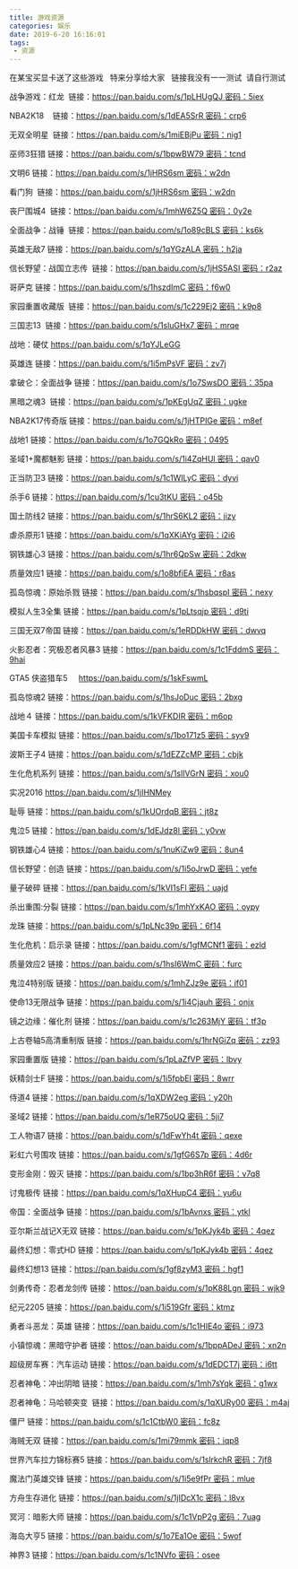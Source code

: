 ```yaml
---
title: 游戏资源
categories: 娱乐
date: 2019-6-20 16:16:01
tags: 
 - 资源
---
```

在某宝买显卡送了这些游戏   特来分享给大家   链接我没有一一测试  请自行测试

战争游戏：红龙  链接：https://pan.baidu.com/s/1pLHUgQJ 密码：5iex

NBA2K18    链接：https://pan.baidu.com/s/1dEA5SrR 密码：crp6

无双全明星  链接：https://pan.baidu.com/s/1miEBjPu 密码：nig1

巫师3狂猎 链接：https://pan.baidu.com/s/1bpwBW79 密码：tcnd

文明6 链接：https://pan.baidu.com/s/1jHRS6sm 密码：w2dn

看门狗  链接：https://pan.baidu.com/s/1jHRS6sm 密码：w2dn

丧尸围城4  链接：https://pan.baidu.com/s/1mhW6Z5Q 密码：0y2e

全面战争：战锤  链接：https://pan.baidu.com/s/1o89cBLS 密码：ks6k

英雄无敌7 链接：https://pan.baidu.com/s/1qYGzALA 密码：h2ja

信长野望：战国立志传  链接：https://pan.baidu.com/s/1jHS5ASI 密码：r2az

哥萨克 链接：https://pan.baidu.com/s/1hszdImC 密码：f6w0

家园重置收藏版  链接：https://pan.baidu.com/s/1c229Ej2 密码：k9p8

三国志13  链接：https://pan.baidu.com/s/1sluGHx7 密码：mrqe

战地：硬仗 https://pan.baidu.com/s/1qYJLeGG

英雄连 链接：https://pan.baidu.com/s/1i5mPsVF 密码：zv7j

拿破仑：全面战争 链接：https://pan.baidu.com/s/1o7SwsDO 密码：35pa


黑暗之魂3  链接：https://pan.baidu.com/s/1pKEgUqZ 密码：ugke

NBA2K17传奇版 链接：https://pan.baidu.com/s/1jHTPIGe 密码：m8ef

战地1 链接：https://pan.baidu.com/s/1o7GQkRo 密码：0495

圣域1+魔都魅影 链接：https://pan.baidu.com/s/1i4ZqHUl 密码：qav0

正当防卫3 链接：https://pan.baidu.com/s/1c1WILyC 密码：dyvi

杀手6 链接：https://pan.baidu.com/s/1cu3tKU 密码：o45b

国土防线2 链接：https://pan.baidu.com/s/1hrS6KL2 密码：jizy

虐杀原形1 链接：https://pan.baidu.com/s/1qXKiAYg 密码：i2i6

钢铁雄心3 链接：https://pan.baidu.com/s/1hr6QpSw 密码：2dkw

质量效应1 链接：https://pan.baidu.com/s/1o8bfiEA 密码：r8as

孤岛惊魂：原始杀戮 链接：https://pan.baidu.com/s/1hsbqspI 密码：nexy

模拟人生3全集 链接：https://pan.baidu.com/s/1pLtsqjp 密码：d9ti

三国无双7帝国 链接：https://pan.baidu.com/s/1eRDDkHW 密码：dwvq

火影忍者：究极忍者风暴3 链接：https://pan.baidu.com/s/1c1FddmS 密码：9hai

GTA5 侠盗猎车5     https://pan.baidu.com/s/1skFswmL

孤岛惊魂2 链接：https://pan.baidu.com/s/1hsJoDuc 密码：2bxg

战地４ 链接：https://pan.baidu.com/s/1kVFKDIR 密码：m6op

美国卡车模拟 链接：https://pan.baidu.com/s/1bo171z5 密码：syv9

波斯王子4 链接：https://pan.baidu.com/s/1dEZZcMP 密码：cbjk

生化危机系列 链接：https://pan.baidu.com/s/1slIVGrN 密码：xou0

实况2016 https://pan.baidu.com/s/1jIHNMey

耻辱 链接：https://pan.baidu.com/s/1kUOrdqB 密码：jt8z

鬼泣5 链接：https://pan.baidu.com/s/1dEJdz8l 密码：y0vw

钢铁雄心4 链接：https://pan.baidu.com/s/1nuKiZw9 密码：8un4

信长野望：创造 链接：https://pan.baidu.com/s/1i5oJrwD 密码：yefe

量子破碎 链接：https://pan.baidu.com/s/1kVI1sFl 密码：uajd

杀出重围:分裂 链接：https://pan.baidu.com/s/1mhYxKAO 密码：oypy

龙珠 链接：https://pan.baidu.com/s/1pLNc39p 密码：6f14

生化危机：启示录 链接：https://pan.baidu.com/s/1gfMCNf1 密码：ezld

质量效应2 链接：https://pan.baidu.com/s/1hsI6WmC 密码：furc

鬼泣4特别版 链接：https://pan.baidu.com/s/1mhZJz9e 密码：if01

使命13无限战争 链接：https://pan.baidu.com/s/1i4Cjauh 密码：onjx

镜之边缘：催化剂 链接：https://pan.baidu.com/s/1c263MjY 密码：tf3p

上古卷轴5高清重制版 链接：https://pan.baidu.com/s/1hrNGiZq 密码：zz93

家园重置版 链接：https://pan.baidu.com/s/1pLaZfVP 密码：lbvy

妖精剑士F 链接：https://pan.baidu.com/s/1i5fpbEl 密码：8wrr

侍道4 链接：https://pan.baidu.com/s/1qXDW2eg 密码：y20h

圣域2 链接：https://pan.baidu.com/s/1eR75oUQ 密码：5ji7

工人物语7 链接：https://pan.baidu.com/s/1dFwYh4t 密码：qexe

彩虹六号围攻 链接：https://pan.baidu.com/s/1gfG6S7p 密码：4d6r

变形金刚：毁灭 链接：https://pan.baidu.com/s/1bp3hR6f 密码：v7q8

讨鬼极传 链接：https://pan.baidu.com/s/1qXHupC4 密码：yu6u

帝国：全面战争 链接：https://pan.baidu.com/s/1bAvnxs 密码：ytkl

亚尔斯兰战记X无双 链接：https://pan.baidu.com/s/1pKJyk4b 密码：4qez

最终幻想：零式HD 链接：https://pan.baidu.com/s/1pKJyk4b 密码：4qez

最终幻想13 链接：https://pan.baidu.com/s/1gf8zyM3 密码：hgf1

剑勇传奇：忍者龙剑传 链接：https://pan.baidu.com/s/1pK88Lgn 密码：wjk9

纪元2205 链接：https://pan.baidu.com/s/1i519Gfr 密码：ktmz

勇者斗恶龙：英雄 链接：https://pan.baidu.com/s/1c1HIE4o 密码：i973

小镇惊魂：黑暗守护者 链接：https://pan.baidu.com/s/1bppADeJ 密码：xn2n

超级房车赛：汽车运动 链接：https://pan.baidu.com/s/1dEDCT7j 密码：i6tt

忍者神龟：冲出阴暗 链接：https://pan.baidu.com/s/1mh7sYqk 密码：g1wx

忍者神龟：马哈顿突变  链接：https://pan.baidu.com/s/1qXURy00 密码：m4aj

僵尸 链接：https://pan.baidu.com/s/1c1CtbW0 密码：fc8z

海贼无双 链接：https://pan.baidu.com/s/1mi79mmk 密码：iqp8

世界汽车拉力锦标赛5 链接：https://pan.baidu.com/s/1slrkchR 密码：7jf8

魔法门英雄交锋 链接：https://pan.baidu.com/s/1i5e9fPr 密码：mlue

方舟生存进化 链接：https://pan.baidu.com/s/1jIDcX1c 密码：l8vx

冥河：暗影大师 链接：https://pan.baidu.com/s/1c1VpP2g 密码：7uag

海岛大亨5 链接：https://pan.baidu.com/s/1o7Ea1Oe 密码：5wof

神界3 链接：https://pan.baidu.com/s/1c1NVfo 密码：osee